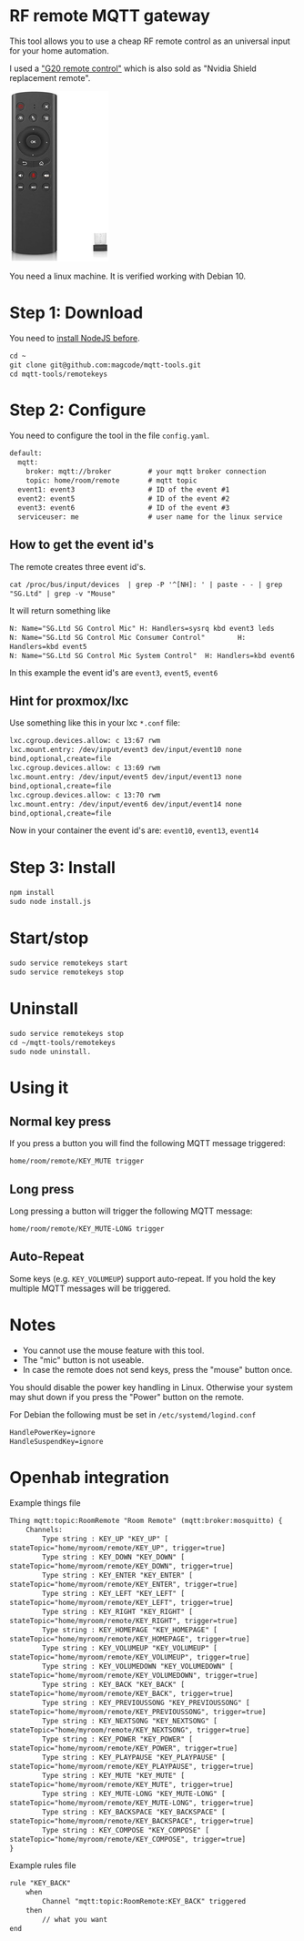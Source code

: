 # RF remote MQTT gateway

This tool allows you to use a cheap RF remote control as an universal input for your home automation.

I used a ["G20 remote control"](https://www.google.com/search?q=G20+remote+control) which is also sold as "Nvidia Shield replacement remote".

![image](docs/image.jpg)

You need a linux machine. It is verified working with Debian 10.

# Step 1: Download
You need to [install NodeJS before](https://nodejs.org/en/download/package-manager).

```
cd ~
git clone git@github.com:magcode/mqtt-tools.git
cd mqtt-tools/remotekeys
```

# Step 2: Configure
You need to configure the tool in the file `config.yaml`.

```
default:
  mqtt:
    broker: mqtt://broker         # your mqtt broker connection
    topic: home/room/remote       # mqtt topic
  event1: event3                  # ID of the event #1
  event2: event5                  # ID of the event #2
  event3: event6                  # ID of the event #3
  serviceuser: me                 # user name for the linux service
```

## How to get the event id's
The remote creates three event id's.

```
cat /proc/bus/input/devices  | grep -P '^[NH]: ' | paste - - | grep "SG.Ltd" | grep -v "Mouse"
```

It will return something like

```
N: Name="SG.Ltd SG Control Mic" H: Handlers=sysrq kbd event3 leds
N: Name="SG.Ltd SG Control Mic Consumer Control"        H: Handlers=kbd event5
N: Name="SG.Ltd SG Control Mic System Control"  H: Handlers=kbd event6
```

In this example the event id's are `event3`, `event5`, `event6`

## Hint for proxmox/lxc
Use something like this in your lxc `*.conf` file:
```
lxc.cgroup.devices.allow: c 13:67 rwm
lxc.mount.entry: /dev/input/event3 dev/input/event10 none bind,optional,create=file
lxc.cgroup.devices.allow: c 13:69 rwm
lxc.mount.entry: /dev/input/event5 dev/input/event13 none bind,optional,create=file
lxc.cgroup.devices.allow: c 13:70 rwm
lxc.mount.entry: /dev/input/event6 dev/input/event14 none bind,optional,create=file
```
Now in your container the event id's are: `event10`, `event13`, `event14`


# Step 3: Install
```
npm install
sudo node install.js
```

# Start/stop
```
sudo service remotekeys start
sudo service remotekeys stop
```

# Uninstall
```
sudo service remotekeys stop
cd ~/mqtt-tools/remotekeys
sudo node uninstall.
```

# Using it

## Normal key press
If you press a button you will find the following MQTT message triggered:

```
home/room/remote/KEY_MUTE trigger
```

## Long press
Long pressing a button will trigger the following MQTT message:
```
home/room/remote/KEY_MUTE-LONG trigger
```


## Auto-Repeat
Some keys (e.g. `KEY_VOLUMEUP`) support auto-repeat. If you hold the key multiple MQTT messages will be triggered.

# Notes
* You cannot use the mouse feature with this tool.
* The "mic" button is not useable.
* In case the remote does not send keys, press the "mouse" button once.

You should disable the power key handling in Linux. Otherwise your system may shut down if you press the "Power" button on the remote.

For Debian the following must be set in `/etc/systemd/logind.conf`

```
HandlePowerKey=ignore
HandleSuspendKey=ignore
```

# Openhab integration

Example things file
```
Thing mqtt:topic:RoomRemote "Room Remote" (mqtt:broker:mosquitto) {
    Channels:
        Type string : KEY_UP "KEY_UP" [ stateTopic="home/myroom/remote/KEY_UP", trigger=true]
        Type string : KEY_DOWN "KEY_DOWN" [ stateTopic="home/myroom/remote/KEY_DOWN", trigger=true]
        Type string : KEY_ENTER "KEY_ENTER" [ stateTopic="home/myroom/remote/KEY_ENTER", trigger=true]
        Type string : KEY_LEFT "KEY_LEFT" [ stateTopic="home/myroom/remote/KEY_LEFT", trigger=true]
        Type string : KEY_RIGHT "KEY_RIGHT" [ stateTopic="home/myroom/remote/KEY_RIGHT", trigger=true]
        Type string : KEY_HOMEPAGE "KEY_HOMEPAGE" [ stateTopic="home/myroom/remote/KEY_HOMEPAGE", trigger=true]
        Type string : KEY_VOLUMEUP "KEY_VOLUMEUP" [ stateTopic="home/myroom/remote/KEY_VOLUMEUP", trigger=true]
        Type string : KEY_VOLUMEDOWN "KEY_VOLUMEDOWN" [ stateTopic="home/myroom/remote/KEY_VOLUMEDOWN", trigger=true]
        Type string : KEY_BACK "KEY_BACK" [ stateTopic="home/myroom/remote/KEY_BACK", trigger=true]
        Type string : KEY_PREVIOUSSONG "KEY_PREVIOUSSONG" [ stateTopic="home/myroom/remote/KEY_PREVIOUSSONG", trigger=true]
        Type string : KEY_NEXTSONG "KEY_NEXTSONG" [ stateTopic="home/myroom/remote/KEY_NEXTSONG", trigger=true]
        Type string : KEY_POWER "KEY_POWER" [ stateTopic="home/myroom/remote/KEY_POWER", trigger=true]
        Type string : KEY_PLAYPAUSE "KEY_PLAYPAUSE" [ stateTopic="home/myroom/remote/KEY_PLAYPAUSE", trigger=true]
        Type string : KEY_MUTE "KEY_MUTE" [ stateTopic="home/myroom/remote/KEY_MUTE", trigger=true]
        Type string : KEY_MUTE-LONG "KEY_MUTE-LONG" [ stateTopic="home/myroom/remote/KEY_MUTE-LONG", trigger=true]
        Type string : KEY_BACKSPACE "KEY_BACKSPACE" [ stateTopic="home/myroom/remote/KEY_BACKSPACE", trigger=true]
        Type string : KEY_COMPOSE "KEY_COMPOSE" [ stateTopic="home/myroom/remote/KEY_COMPOSE", trigger=true]        
}
```

Example rules file
```
rule "KEY_BACK"
    when
        Channel "mqtt:topic:RoomRemote:KEY_BACK" triggered
    then
        // what you want
end
```
